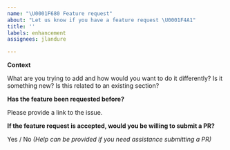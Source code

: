 ```yaml
---
name: "\U0001F680 Feature request"
about: "Let us know if you have a feature request \U0001F4A1"
title: ''
labels: enhancement
assignees: jlandure

---
```


**Context**

What are you trying to add and how would you want to do it differently? Is it something new? Is this related to an existing section?

**Has the feature been requested before?**

Please provide a link to the issue.

**If the feature request is accepted, would you be willing to submit a PR?**

Yes / No _(Help can be provided if you need assistance submitting a PR)_
